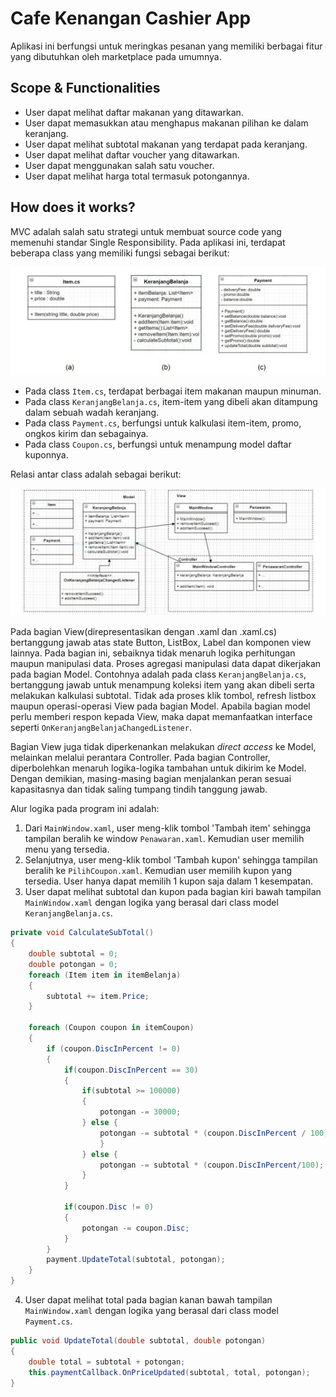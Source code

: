 ﻿# Cafe Kenangan Cashier App

Aplikasi ini berfungsi untuk meringkas pesanan yang memiliki berbagai fitur yang dibutuhkan oleh marketplace pada umumnya.

## Scope & Functionalities
* User dapat melihat daftar makanan yang ditawarkan.
* User dapat memasukkan atau menghapus makanan pilihan ke dalam keranjang.
* User dapat melihat subtotal makanan yang terdapat pada keranjang.
* User dapat melihat daftar voucher yang ditawarkan.
* User dapat menggunakan salah satu voucher.
* User dapat melihat harga total termasuk potongannya.

## How does it works?
MVC adalah salah satu strategi untuk membuat source code yang memenuhi standar Single Responsibility.
Pada aplikasi ini, terdapat beberapa class yang memiliki fungsi sebagai berikut:

![Class Diagram 1](assets/classDiagram1.jpg)
* Pada class `Item.cs`, terdapat berbagai item makanan maupun minuman.
* Pada class `KeranjangBelanja.cs`, item-item yang dibeli akan ditampung dalam sebuah wadah keranjang.
* Pada class `Payment.cs`, berfungsi untuk kalkulasi item-item, promo, ongkos kirim dan sebagainya.
* Pada class `Coupon.cs`, berfungsi untuk menampung model daftar kuponnya.

Relasi antar class adalah sebagai berikut:

![Class Diagram 2](assets/classDiagram2.jpg)

Pada bagian View(direpresentasikan dengan .xaml dan .xaml.cs) bertanggung jawab atas state Button, ListBox, Label dan komponen view lainnya.
Pada bagian ini, sebaiknya tidak menaruh logika perhitungan maupun manipulasi data.
Proses agregasi manipulasi data dapat dikerjakan pada bagian Model.
Contohnya adalah pada class `KeranjangBelanja.cs`, bertanggung jawab untuk menampung koleksi item yang akan dibeli serta melakukan kalkulasi subtotal.
Tidak ada proses klik tombol, refresh listbox maupun operasi-operasi View pada bagian Model.
Apabila bagian model perlu memberi respon kepada View, maka dapat memanfaatkan interface seperti `OnKeranjangBelanjaChangedListener`.

Bagian View juga tidak diperkenankan melakukan _direct access_ ke Model, melainkan melalui perantara Controller.
Pada bagian Controller, diperbolehkan menaruh logika-logika tambahan untuk dikirim ke Model.
Dengan demikian, masing-masing bagian menjalankan peran sesuai kapasitasnya dan tidak saling tumpang tindih tanggung jawab.

Alur logika pada program ini adalah:
1. Dari `MainWindow.xaml`, user meng-klik tombol 'Tambah item' sehingga tampilan beralih ke window `Penawaran.xaml`.
Kemudian user memilih menu yang tersedia.
2. Selanjutnya, user meng-klik tombol 'Tambah kupon' sehingga tampilan beralih ke `PilihCoupon.xaml`.
Kemudian user memilih kupon yang tersedia. User hanya dapat memilih 1 kupon saja dalam 1 kesempatan.
3. User dapat melihat subtotal dan kupon pada bagian kiri bawah tampilan `MainWindow.xaml` dengan logika yang berasal dari class model `KeranjangBelanja.cs`.
```C#
private void CalculateSubTotal()
{
    double subtotal = 0;
    double potongan = 0;
    foreach (Item item in itemBelanja)
    {
        subtotal += item.Price;
    }

    foreach (Coupon coupon in itemCoupon)
    {
        if (coupon.DiscInPercent != 0)
        {
            if(coupon.DiscInPercent == 30)
            {
                if(subtotal >= 100000)
                {
                    potongan -= 30000;
                } else {
                    potongan -= subtotal * (coupon.DiscInPercent / 100);
                    }
                } else { 
                    potongan -= subtotal * (coupon.DiscInPercent/100);
                }
            }

            if(coupon.Disc != 0)
            {
                potongan -= coupon.Disc;
            }
        }
        payment.UpdateTotal(subtotal, potongan); 
    }
}
```
4. User dapat melihat total pada bagian kanan bawah tampilan `MainWindow.xaml` dengan logika yang berasal dari class model `Payment.cs`.
```C#
public void UpdateTotal(double subtotal, double potongan)
{
    double total = subtotal + potongan;
    this.paymentCallback.OnPriceUpdated(subtotal, total, potongan);
}
```
